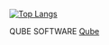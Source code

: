 <!---![Anurag's GitHub stats](https://github-readme-stats.vercel.app/api?username=entefanphp&show_icons=true&theme=radical)--->

[![Top Langs](https://github-readme-stats.vercel.app/api/top-langs/?username=entefanphp&layout=compact)](https://github.com/anuraghazra/github-readme-stats)

QUBE SOFTWARE
[Qube](github.com/EnteFanPHP/Qube)


<!---
EnteFanPHP/EnteFanPHP is a ✨ special ✨ repository because its `README.md` (this file) appears on your GitHub profile.
You can click the Preview link to take a look at your changes.
--->
